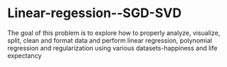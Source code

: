 # Linear-regession--SGD-SVD
The goal of this problem is  to explore how to properly analyze, visualize, split, clean and format data and perform linear regression, polynomial regression and regularization using various datasets-happiness and life expectancy
